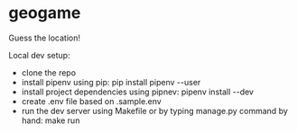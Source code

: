# geogame

Guess the location!

Local dev setup:

 - clone the repo
 - install pipenv using pip: pip install pipenv --user
 - install project dependencies using pipnev: pipenv install --dev
 - create .env file based on .sample.env
 - run the dev server using Makefile or by typing manage.py command by hand: make run
